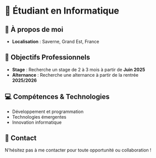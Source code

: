 # 🚀 Étudiant en Informatique


## 📍 À propos de moi
- **Localisation** : Saverne, Grand Est, France


## 🎯 Objectifs Professionnels
- **Stage** : Recherche un stage de 2 à 3 mois à partir de **Juin 2025**
- **Alternance** : Recherche une alternance à partir de la rentrée **2025/2026**


## 💻 Compétences & Technologies
- Développement et programmation
- Technologies émergentes
- Innovation informatique


## 🤝 Contact
N'hésitez pas à me contacter pour toute opportunité ou collaboration !


